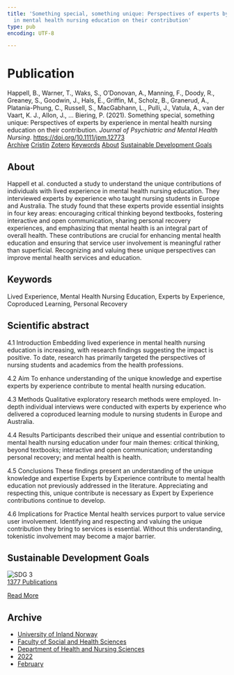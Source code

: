 ```yaml
---
title: 'Something special, something unique: Perspectives of experts by experience
  in mental health nursing education on their contribution'
type: pub
encoding: UTF-8

---
```

<h1>Publication</h1>
<article id="csl-bib-container-S559B55V" class="csl-bib-container">
  <div class="csl-bib-body"> <div class="csl-entry">Happell, B., Warner, T., Waks, S., O’Donovan, A., Manning, F., Doody, R., Greaney, S., Goodwin, J., Hals, E., Griffin, M., Scholz, B., Granerud, A., Platania-Phung, C., Russell, S., MacGabhann, L., Pulli, J., Vatula, A., van der Vaart, K. J., Allon, J., … Biering, P. (2021). Something special, something unique: Perspectives of experts by experience in mental health nursing education on their contribution. <i>Journal of Psychiatric and Mental Health Nursing</i>. <a href="https://doi.org/10.1111/jpm.12773">https://doi.org/10.1111/jpm.12773</a></div> </div>
  <div class="csl-bib-buttons">
    <a href="#taxonomy-article-S559B55V" alt="archive" class="csl-bib-button">Archive</a>
    <a href="https://app.cristin.no/results/show.jsf?id=1997115" alt="Cristin" class="csl-bib-button">Cristin</a>
    <a href="http://zotero.org/groups/5881554/items/S559B55V" alt="Zotero" class="csl-bib-button">Zotero</a>
    <a href="#keywords-article-S559B55V" alt="keywords" class="csl-bib-button">Keywords</a>
    <a href="#about-article-S559B55V" alt="about_pub" class="csl-bib-button">About</a>
    <a href="#sdg-article-S559B55V" alt="sdg" class="csl-bib-button">Sustainable Development Goals</a>
  </div>
  <div id="csl-bib-meta-container-S559B55V"></div>
</article>
<div id="csl-bib-meta-S559B55V" class="csl-bib-meta">
  <article id="about-article-S559B55V" class="about_pub-article">
    <h1>About</h1>
    Happell et al. conducted a study to understand the unique contributions of individuals with lived experience in mental health nursing education. They interviewed experts by experience who taught nursing students in Europe and Australia. The study found that these experts provide essential insights in four key areas: encouraging critical thinking beyond textbooks, fostering interactive and open communication, sharing personal recovery experiences, and emphasizing that mental health is an integral part of overall health. These contributions are crucial for enhancing mental health education and ensuring that service user involvement is meaningful rather than superficial. Recognizing and valuing these unique perspectives can improve mental health services and education.
  </article>
  <article id="keywords-article-S559B55V" class="keywords-article">
    <h1>Keywords</h1>
    Lived Experience, Mental Health Nursing Education, Experts by Experience, Coproduced Learning, Personal Recovery
  </article>
  <article id="abstract-article-S559B55V" class="abstract-article">
    <h1>Scientific abstract</h1>
    4.1 Introduction 
Embedding lived experience in mental health nursing education is increasing, with research findings suggesting the impact is positive. To date, research has primarily targeted the perspectives of nursing students and academics from the health professions. 
 
4.2 Aim 
To enhance understanding of the unique knowledge and expertise experts by experience contribute to mental health nursing education. 
 
4.3 Methods 
Qualitative exploratory research methods were employed. In-depth individual interviews were conducted with experts by experience who delivered a coproduced learning module to nursing students in Europe and Australia. 
 
4.4 Results 
Participants described their unique and essential contribution to mental health nursing education under four main themes: critical thinking, beyond textbooks; interactive and open communication; understanding personal recovery; and mental health is health. 
 
4.5 Conclusions 
These findings present an understanding of the unique knowledge and expertise Experts by Experience contribute to mental health education not previously addressed in the literature. Appreciating and respecting this, unique contribute is necessary as Expert by Experience contributions continue to develop. 
 
4.6 Implications for Practice 
Mental health services purport to value service user involvement. Identifying and respecting and valuing the unique contribution they bring to services is essential. Without this understanding, tokenistic involvement may become a major barrier.
  </article>
  <article id="sdg-article-S559B55V" class="sdg-article">
    <h1>Sustainable Development Goals</h1>
    <div class="sdg-container"><div id="sdg3" class="sdg">
        <img src="{{< params subfolder >}}images/sdg/sdg03_en.png" class="image" alt="SDG 3">
        <div class="sdg-overlay">
          <a href="{{< params subfolder >}}en/archive/?sdg=3#archive" class="sdg-publication-count"><span>1377</span> Publications</a>
          <p><a href="https://sdgs.un.org/goals/goal3" class="sdg-read-more">Read More</a></p>
        </div>
      </div></div>
  </article>
  <article id="taxonomy-article-S559B55V" class="taxonomy-article">
    <h1>Archive</h1>
    <ul>
      <li><a href="{{< params subfolder >}}en/archive/?key=3DCRN523">University of Inland Norway</a></li>
      <li><a href="{{< params subfolder >}}en/archive/?key=IDKFS3MX">Faculty of Social and Health Sciences</a></li>
      <li><a href="{{< params subfolder >}}en/archive/?key=GTV4ECMZ">Department of Health and Nursing Sciences</a></li>
      <li><a href="{{< params subfolder >}}en/archive/?key=558P36BB">2022</a></li>
      <li><a href="{{< params subfolder >}}en/archive/?key=DQIBEFMX">February</a></li>
    </ul>
  </article>
</div>
